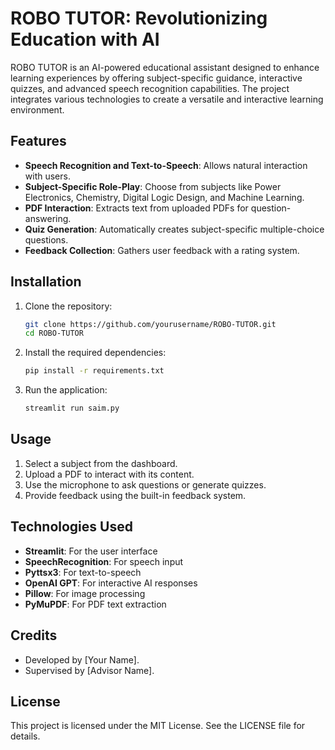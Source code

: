 # ROBO TUTOR: Revolutionizing Education with AI

ROBO TUTOR is an AI-powered educational assistant designed to enhance learning experiences by offering subject-specific guidance, interactive quizzes, and advanced speech recognition capabilities. The project integrates various technologies to create a versatile and interactive learning environment.

## Features

- **Speech Recognition and Text-to-Speech**: Allows natural interaction with users.
- **Subject-Specific Role-Play**: Choose from subjects like Power Electronics, Chemistry, Digital Logic Design, and Machine Learning.
- **PDF Interaction**: Extracts text from uploaded PDFs for question-answering.
- **Quiz Generation**: Automatically creates subject-specific multiple-choice questions.
- **Feedback Collection**: Gathers user feedback with a rating system.

## Installation

1. Clone the repository:
   ```bash
   git clone https://github.com/yourusername/ROBO-TUTOR.git
   cd ROBO-TUTOR
   ```
2. Install the required dependencies:
   ```bash
   pip install -r requirements.txt
   ```
3. Run the application:
   ```bash
   streamlit run saim.py
   ```

## Usage

1. Select a subject from the dashboard.
2. Upload a PDF to interact with its content.
3. Use the microphone to ask questions or generate quizzes.
4. Provide feedback using the built-in feedback system.

## Technologies Used

- **Streamlit**: For the user interface
- **SpeechRecognition**: For speech input
- **Pyttsx3**: For text-to-speech
- **OpenAI GPT**: For interactive AI responses
- **Pillow**: For image processing
- **PyMuPDF**: For PDF text extraction

## Credits

- Developed by [Your Name].
- Supervised by [Advisor Name].

## License

This project is licensed under the MIT License. See the LICENSE file for details.
